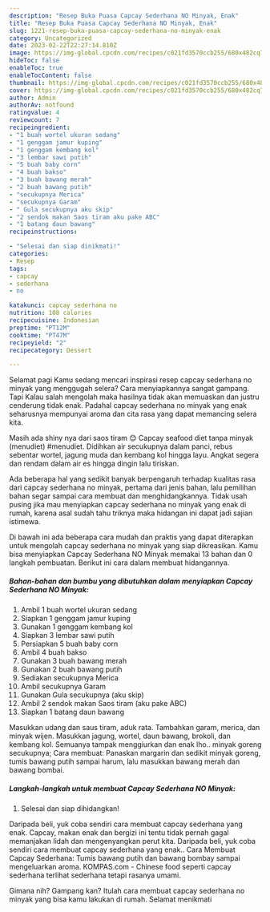 ```yaml
---
description: "Resep Buka Puasa Capcay Sederhana NO Minyak, Enak"
title: "Resep Buka Puasa Capcay Sederhana NO Minyak, Enak"
slug: 1221-resep-buka-puasa-capcay-sederhana-no-minyak-enak
category: Uncategorized
date: 2023-02-22T22:27:14.810Z
image: https://img-global.cpcdn.com/recipes/c021fd3570ccb255/680x482cq70/capcay-sederhana-no-minyak-foto-resep-utama.jpg
hideToc: false
enableToc: true
enableTocContent: false
thumbnail: https://img-global.cpcdn.com/recipes/c021fd3570ccb255/680x482cq70/capcay-sederhana-no-minyak-foto-resep-utama.jpg
cover: https://img-global.cpcdn.com/recipes/c021fd3570ccb255/680x482cq70/capcay-sederhana-no-minyak-foto-resep-utama.jpg
author: Admin
authorAv: notfound
ratingvalue: 4
reviewcount: 7
recipeingredient:
- "1 buah wortel ukuran sedang"
- "1 genggam jamur kuping"
- "1 genggam kembang kol"
- "3 lembar sawi putih"
- "5 buah baby corn"
- "4 buah bakso"
- "3 buah bawang merah"
- "2 buah bawang putih"
- "secukupnya Merica"
- "secukupnya Garam"
- " Gula secukupnya aku skip"
- "2 sendok makan Saos tiram aku pake ABC"
- "1 batang daun bawang"
recipeinstructions:

- "Selesai dan siap dinikmati!"
categories:
- Resep
tags:
- capcay
- sederhana
- no

katakunci: capcay sederhana no 
nutrition: 108 calories
recipecuisine: Indonesian
preptime: "PT12M"
cooktime: "PT47M"
recipeyield: "2"
recipecategory: Dessert

---
```



Selamat pagi Kamu sedang mencari inspirasi resep capcay sederhana no minyak yang menggugah selera? Cara menyiapkannya sangat gampang. Tapi Kalau salah mengolah maka hasilnya tidak akan memuaskan dan justru cenderung tidak enak. Padahal capcay sederhana no minyak yang enak seharusnya mempunyai aroma dan cita rasa yang dapat memancing selera kita.


Masih ada shiny nya dari saos tiram 😊 Capcay seafood diet tanpa minyak (menudiet) #menudiet. Didihkan air secukupnya dalam panci, rebus sebentar wortel, jagung muda dan kembang kol hingga layu. Angkat segera dan rendam dalam air es hingga dingin lalu tiriskan.

Ada beberapa hal yang sedikit banyak berpengaruh terhadap kualitas rasa dari capcay sederhana no minyak, pertama dari jenis bahan, lalu pemilihan bahan segar sampai cara membuat dan menghidangkannya. Tidak usah pusing jika mau menyiapkan capcay sederhana no minyak yang enak di rumah, karena asal sudah tahu triknya maka hidangan ini dapat jadi sajian istimewa.


Di bawah ini ada beberapa cara mudah dan praktis yang dapat diterapkan untuk mengolah capcay sederhana no minyak yang siap dikreasikan. Kamu bisa menyiapkan Capcay Sederhana NO Minyak memakai 13 bahan dan 0 langkah pembuatan. Berikut ini cara dalam membuat hidangannya.

<!--inarticleads1-->

##### Bahan-bahan dan bumbu yang dibutuhkan dalam menyiapkan Capcay Sederhana NO Minyak:

1. Ambil 1 buah wortel ukuran sedang
1. Siapkan 1 genggam jamur kuping
1. Gunakan 1 genggam kembang kol
1. Siapkan 3 lembar sawi putih
1. Persiapkan 5 buah baby corn
1. Ambil 4 buah bakso
1. Gunakan 3 buah bawang merah
1. Gunakan 2 buah bawang putih
1. Sediakan secukupnya Merica
1. Ambil secukupnya Garam
1. Gunakan  Gula secukupnya (aku skip)
1. Ambil 2 sendok makan Saos tiram (aku pake ABC)
1. Siapkan 1 batang daun bawang


Masukkan udang dan saus tiram, aduk rata. Tambahkan garam, merica, dan minyak wijen. Masukkan jagung, wortel, daun bawang, brokoli, dan kembang kol. Semuanya tampak menggiurkan dan enak lho.. minyak goreng secukupnya; Cara membuat: Panaskan margarin dan sedikit minyak goreng, tumis bawang putih sampai harum, lalu masukkan bawang merah dan bawang bombai. 

<!--inarticleads2-->

##### Langkah-langkah untuk membuat Capcay Sederhana NO Minyak:


1. Selesai dan siap dihidangkan!

Daripada beli, yuk coba sendiri cara membuat capcay sederhana yang enak. Capcay, makan enak dan bergizi ini tentu tidak pernah gagal memanjakan lidah dan mengenyangkan perut kita. Daripada beli, yuk coba sendiri cara membuat capcay sederhana yang enak.. Cara Membuat Capcay Sederhana: Tumis bawang putih dan bawang bombay sampai mengeluarkan aroma. KOMPAS.com - Chinese food seperti capcay sederhana terlihat sederhana tetapi rasanya umami. 

Gimana nih? Gampang kan? Itulah cara membuat capcay sederhana no minyak yang bisa kamu lakukan di rumah. Selamat menikmati
